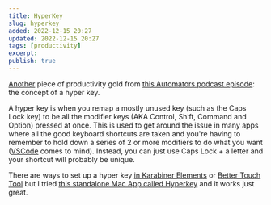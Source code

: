 ```yaml
---
title: HyperKey
slug: hyperkey
added: 2022-12-15 20:27
updated: 2022-12-15 20:27
tags: [productivity]
excerpt: 
publish: true
---
```


[Another](/brett-terpstras-searchlink/) piece of productivity gold from [this Automators podcast episode](https://www.relay.fm/automators/116): the concept of a hyper key.

A hyper key is when you remap a mostly unused key (such as the Caps Lock key) to be all the modifier keys (AKA Control, Shift, Command and Option) pressed at once. This is used to get around the issue in many apps where all the good keyboard shortcuts are taken and you're having to remember to hold down a series of 2 or more modifiers to do what you want ([VSCode](https://code.visualstudio.com) comes to mind). Instead, you can just use Caps Lock + a letter and your shortcut will probably be unique. 

There are ways to set up a hyper key [in Karabiner Elements](https://brettterpstra.com/2017/06/15/a-hyper-key-with-karabiner-elements-full-instructions/) or [Better Touch Tool](https://www.macsparky.com/blog/2021/02/hyper-key-via-bettertouchtool/) but I tried [this standalone Mac App called Hyperkey](https://hyperkey.app/) and it works just great.


